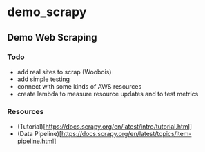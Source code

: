# demo_scrapy

## Demo Web Scraping

### Todo
- add real sites to scrap (Woobois)
- add simple testing
- connect with some kinds of AWS resources
- create lambda to measure resource updates and to test metrics 

### Resources

- (Tutorial)[https://docs.scrapy.org/en/latest/intro/tutorial.html]
- (Data Pipeline)[https://docs.scrapy.org/en/latest/topics/item-pipeline.html]